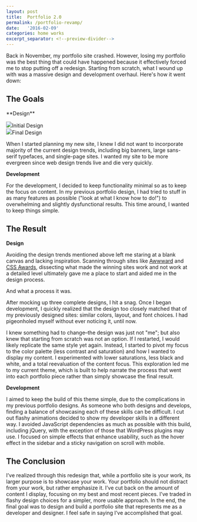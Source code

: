 ```yaml
---
layout: post
title:  Portfolio 2.0
permalink: /portfolio-revamp/
date:   '2016-02-09'
categories: home works
excerpt_separator: <!--preview-divider-->
---
```

Back in November, my portfolio site crashed. However, losing my portfolio was the best thing that could have happened because it effectively forced me to stop putting off a redesign. Starting from scratch, what I wound up with was a massive design and development overhaul.  Here's how it went down<!--preview-divider-->:

## The Goals
<p class="subtitle">**Design**</p>
<div class="post-img"><img src="/wp-content/uploads/2016/02/portfolio.png"/><span>Initial Design</span></div><div class="post-img"><img src="/wp-content/uploads/2016/02/screen-shot-2016-02-05-at-1.32.19-pm.png"/><span>Final Design</span></div>

When I started planning my new site, I knew I did not want to incorporate majority of the current design trends, including big banners, large sans-serif typefaces, and single-page sites. I wanted my site to be more evergreen since web design trends live and die very quickly.

<p class="subtitle"><b>Development</b></p>

For the development, I decided to keep functionality minimal so as to keep the focus on content. In my previous portfolio design, I had tried to stuff in as many features as possible ("look at what I know how to do!") to overwhelming and slightly dysfunctional results. This time around, I wanted to keep things simple.

## The Result
<p class="subtitle"><b>Design</b></p>

Avoiding the design trends mentioned above left me staring at a blank canvas and lacking inspiration. Scanning through sites like <a href="http://awwwards.com" target="_blank">Awwward</a> and <a href="http://cssawards.com" target="_blank">CSS Awards</a>, dissecting what made the winning sites work and not work at a detailed level ultimately gave me a place to start and aided me in the design process.

And what a process it was.

After mocking up three complete designs, I hit a snag. Once I began development, I quickly realized that the design too closely matched that of my previously designed sites: similar colors, layout, and font choices. I had pigeonholed myself without ever noticing it, until now.

I knew something had to change–the design was just not "me"; but also knew that starting from scratch was not an option. If I restarted, I would likely replicate the same style yet again. Instead, I started to pivot my focus to the color palette (less contrast and saturation) and how I wanted to display my content. I experimented with lower saturations, less black and white, and a total reevaluation of the content focus. This exploration led me to my current theme, which is built to help narrate the process that went into each portfolio piece rather than simply showcase the final result.

<p class="subtitle"><b>Development</b></p>

I aimed to keep the build of this theme simple, due to the complications in my previous portfolio designs. As someone who both designs and develops, finding a balance of showcasing each of these skills can be difficult. I cut out flashy animations decided to show my developer skills in a different way. I avoided JavaScript dependencies as much as possible with this build, including jQuery, with the exception of those that WordPress plugins may use. I focused on simple effects that enhance usability, such as the hover effect in the sidebar and a sticky navigation on scroll with mobile. 

## The Conclusion
I’ve realized through this redesign that, while a portfolio site is your work, its larger purpose is to showcase your work. Your portfolio should not distract from your work, but rather emphasize it. I’ve cut back on the amount of content I display, focusing on my best and most recent pieces. I’ve traded in flashy design choices for a simpler, more usable approach.  In the end, the final goal was to design and build a portfolio site that represents me as a developer and designer. I feel safe in saying I’ve accomplished that goal. 